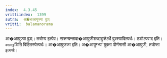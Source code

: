 ```yaml
---
index:  4.3.45
vrittiindex:  1399
sutra:  आ�आआयुज्या वुञ्
vritti:  balamanorama 
---
```


आ�आयुज्या वुञ्। तत्रोप्य इत्येव। सप्तम्यन्तादा�आयुजीशब्दादुप्तेऽर्थे वुञ्स्यादित्यर्थः। ठञोऽपवाद इति। `कालाट्ठ`ञिति विहितस्येत्यर्थः। आ�आयुजका इति। अ�आयुग्भ्यां युक्ता पौर्णमासी आ�आयुजी, तत्रोप्ता इत्यर्थः। 

